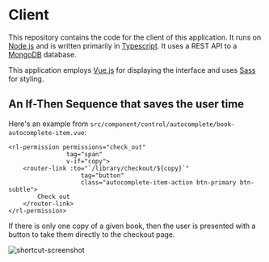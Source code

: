 # Client 

This repository contains the code for the client of this application. It runs on [Node.js](http://nodejs.org/) and is written primarily in [Typescript](http://typescriptlang.org/). It uses a REST API to a [MongoDB](http://mongodb.com/) database.

This application employs [Vue.js](http://vuejs.org) for displaying the interface and uses [Sass](https://sass-lang.com/) for styling.

## An If-Then Sequence that saves the user time

Here's an example from `src/component/control/autocomplete/book-autocomplete-item.vue`:

```vue
<rl-permission permissions="check_out"
                tag="span"
                v-if="copy">
    <router-link :to="`/library/checkout/${copy}`"
                    tag="button"
                    class="autocomplete-item-action btn-primary btn-subtle">
        Check out
    </router-link>
</rl-permission>
```
If there is only one copy of a given book, then the user is presented with a button to take them directly to the checkout page.

![shortcut-screenshot](https://1drv.ms/u/s!ArxIZJX6JnbQjWtehh_a19_h_4Xj)